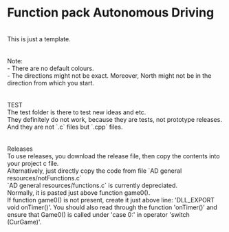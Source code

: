 # Function pack Autonomous Driving

<br>
This is just a template. <br> 
<br> 
<br>
Note: <br> 
- There are no default colours. <br> 
- The directions might not be exact. Moreover, North might not be in the direction from which you start. <br>
<br> 
<br>
TEST <br>
The test folder is there to test new ideas and etc. <br> 
They definitely do not work, because they are tests, not prototype releases. <br>
And they are not `.c` files but `.cpp` files. <br> 
<br> 
<br> 
Releases <br> 
To use releases, you download the release file, then copy the contents into your project c file. <br> 
Alternatively, just directly copy the code from file `AD general resources/notFunctions.c`<br> 
`AD general resources/functions.c` is currently depreciated. <br> 
Normally, it is pasted just above function game0(). <br> 
If function game0() is not present, create it just above line: 'DLL_EXPORT void onTimer()'. You should also read through the function 'onTimer()' and ensure that Game0() is called under 'case 0:' in operator 'switch (CurGame)'. <br>
